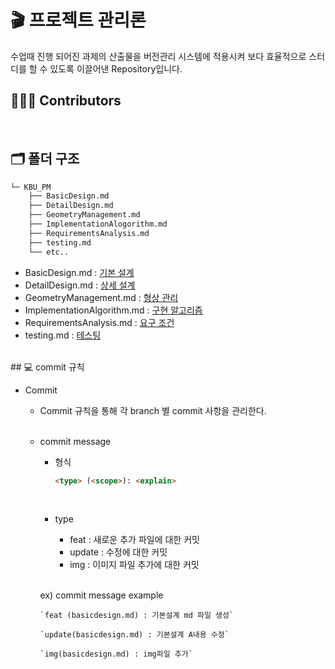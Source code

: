 # 🎬 프로젝트 관리론
수업때 진행 되어진 과제의 산출물을 버전관리 시스템에 적용시켜 보다 효율적으로 스터디를 할 수 있도록 이끌어낸 Repository입니다. 

## 👨🏻‍💻 Contributors
<br>
    <a href="https://github.com/KBU-Project-Management-Theory/Project_Management/graphs/contributors">
        <img src="https://contrib.rocks/image?repo=KBU-Project-Management-Theory/Project_Management"  alt=""/>
    </a>
    
<br>

## 🗂 폴더 구조
```bash
└─ KBU_PM
    ├── BasicDesign.md
    ├── DetailDesign.md
    ├── GeometryManagement.md
    ├── ImplementationAlogorithm.md
    ├── RequirementsAnalysis.md
    ├── testing.md
    └── etc..
``` 
* BasicDesign.md : [기본 설계](https://github.com/KBU-Project-Management-Theory/Project_Management/blob/master/design/BasicDesign.md)
* DetailDesign.md : [상세 설계](https://github.com/KBU-Project-Management-Theory/Project_Management/blob/master/design/DetailDesign.md)
* GeometryManagement.md : [형상 관리](https://github.com/KBU-Project-Management-Theory/Project_Management/blob/master/design/GeometryManagement.md)
* ImplementationAlgorithm.md : [구현 알고리즘](https://github.com/KBU-Project-Management-Theory/Project_Management/blob/master/design/ImplementationAlogorithm.md)
* RequirementsAnalysis.md : [요구 조건](https://github.com/KBU-Project-Management-Theory/Project_Management/blob/master/design/RequirementsAnalysis.md)
* testing.md : [테스팅](https://github.com/KBU-Project-Management-Theory/Project_Management/blob/master/design/testing.md)
<br>
## 💻 commit 규칙

- Commit
    - Commit 규칙을 통해 각 branch 별 commit 사항을 관리한다.

    <br>

    - commit message
        - 형식

            ```markdown
            <type> (<scope>): <explain>          
            ```

            <br>

        - type
            - feat : 새로운 추가 파일에 대한 커밋
            - update : 수정에 대한 커밋
            - img : 이미지 파일 추가에 대한 커밋


        <br>
        
        ex) commit message example
        
          `feat (basicdesign.md) : 기본설계 md 파일 생성`
        
          `update(basicdesign.md) : 기본설계 A내용 수정`
        
          `img(basicdesign.md) : img파일 추가`

<br>

